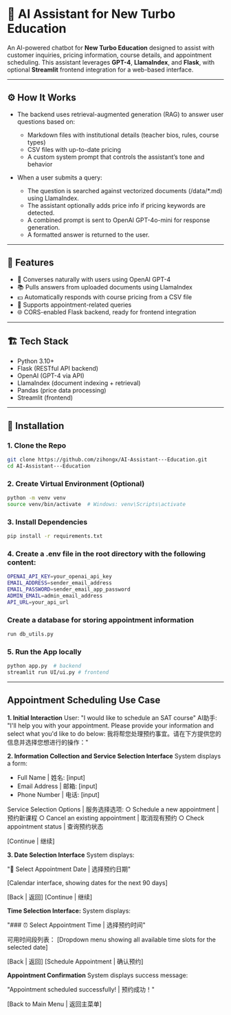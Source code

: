 # 🧠 AI Assistant for New Turbo Education

An AI-powered chatbot for **New Turbo Education** designed to assist with customer inquiries, pricing information, course details, and appointment scheduling. This assistant leverages **GPT-4**, **LlamaIndex**, and **Flask**, with optional **Streamlit** frontend integration for a web-based interface.

---
## ⚙️ How It Works
- The backend uses retrieval-augmented generation (RAG) to answer user questions based on:
    * Markdown files with institutional details (teacher bios, rules, course types)
    * CSV files with up-to-date pricing
    * A custom system prompt that controls the assistant’s tone and behavior

- When a user submits a query:
    * The question is searched against vectorized documents (/data/*.md) using LlamaIndex.
    * The assistant optionally adds price info if pricing keywords are detected.
    * A combined prompt is sent to OpenAI GPT-4o-mini for response generation.
    * A formatted answer is returned to the user.

---

## 🚀 Features

- 🤖 Converses naturally with users using OpenAI GPT-4
- 📚 Pulls answers from uploaded documents using LlamaIndex
- 💵 Automatically responds with course pricing from a CSV file
- 📆 Supports appointment-related queries
- 🌐 CORS-enabled Flask backend, ready for frontend integration

---

## 🏗️ Tech Stack

- Python 3.10+
- Flask (RESTful API backend)
- OpenAI (GPT-4 via API)
- LlamaIndex (document indexing + retrieval)
- Pandas (price data processing)
- Streamlit (frontend)


---

## 🧰 Installation

### 1. Clone the Repo
```bash
git clone https://github.com/zihongx/AI-Assistant---Education.git
cd AI-Assistant---Education
```
### 2. Create Virtual Environment (Optional)
```bash
python -m venv venv
source venv/bin/activate  # Windows: venv\Scripts\activate
```
### 3. Install Dependencies
```bash
pip install -r requirements.txt
```
### 4. Create a .env file in the root directory with the following content:
```bash
OPENAI_API_KEY=your_openai_api_key
EMAIL_ADDRESS=sender_email_address
EMAIL_PASSWORD=sender_email_app_password
ADMIN_EMAIL=admin_email_address
API_URL=your_api_url
```

### Create a database for storing appointment information
```bash
run db_utils.py 
```


### 5. Run the App locally
```bash
python app.py  # backend
streamlit run UI/ui.py # frontend
```


---
## Appointment Scheduling Use Case 
**1. Initial Interaction**
User: "I would like to schedule an SAT course"
AI助手: "I'll help you with your appointment. Please provide your information and select what you'd like to do below:
我将帮您处理预约事宜。请在下方提供您的信息并选择您想进行的操作："

**2. Information Collection and Service Selection Interface**
System displays a form:
- Full Name | 姓名: [input]
- Email Address | 邮箱: [input]
- Phone Number | 电话: [input]

Service Selection Options | 服务选择选项:
○ Schedule a new appointment | 预约新课程
○ Cancel an existing appointment | 取消现有预约
○ Check appointment status | 查询预约状态

[Continue | 继续] 

**3. Date Selection Interface**
System displays:

"📅 Select Appointment Date | 选择预约日期"

[Calendar interface, showing dates for the next 90 days]

[Back | 返回] [Continue | 继续]


**Time Selection Interface:**
System displays:

"### ⏰ Select Appointment Time | 选择预约时间"

可用时间段列表：
[Dropdown menu showing all available time slots for the selected date]

[Back | 返回] [Schedule Appointment | 确认预约] 


**Appointment Confirmation**
System displays success message:

"Appointment scheduled successfully! | 预约成功！"

[Back to Main Menu | 返回主菜单] 

